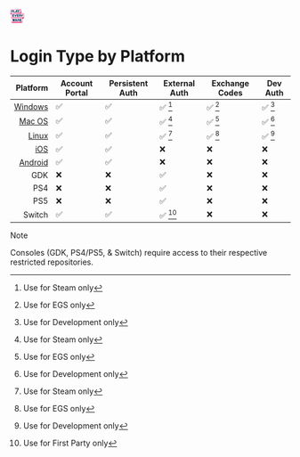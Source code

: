 <a href="/readme.md"><img src="/docs/images/PlayEveryWareLogo.gif" alt="README.md" width="5%"/></a>

# Login Type by Platform

| Platform | Account Portal              | Persistent Auth | External Auth       | Exchange Codes | Dev Auth            |
|--:|-|-|-|-|-|
| [Windows](/docs/player_authentication.md) | ✅ | ✅ |  ✅ [^1] | ✅ [^2] | ✅ [^3] |
| [Mac OS](/docs/player_authentication.md) | ✅ | ✅ | ✅ [^1] | ✅ [^2] | ✅ [^3] |
| [Linux](/docs/player_authentication.md) | ✅ | ✅ | ✅ [^1] | ✅ [^2] | ✅ [^3] |
| [iOS](/docs/player_authentication.md) | ✅ | ✅ | ❌ | ❌ | ❌ |
| [Android](/docs/player_authentication.md) | ✅ | ✅ |❌ |❌ | ❌ |
| GDK            | ❌       | ❌        | ✅              | ❌       | ❌   |
| PS4            | ❌       | ❌        | ✅              | ❌       | ❌   |
| PS5            | ❌       | ❌        | ✅              | ❌       | ❌   |
| Switch  | ✅         | ✅          | ✅ [^4] | ❌       | ❌   |

> [!NOTE]
> Consoles (GDK, PS4/PS5, & Switch) require access to their respective restricted repositories.

[^1]: Use for Steam only
[^2]: Use for EGS only
[^3]: Use for Development only
[^4]: Use for First Party only